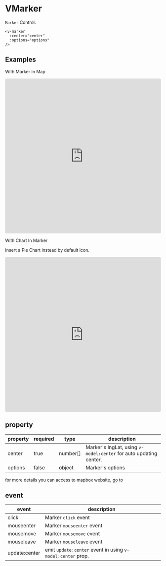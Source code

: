 # VMarker

`Marker` Control.

```
<v-marker
  :center="center"
  :options="options"
/>
```

## Examples

With Marker In Map

<iframe src="https://codesandbox.io/embed/vmap-examples-mnqjgn?fontsize=14&hidenavigation=1&initialpath=%2Fvmarker%2Fbasic&module=%2Fsrc%2Fviews%2Fvmarker%2FBasic.vue&theme=dark"
     style="width:100%; height:500px; border:0; border-radius: 4px; overflow:hidden;"
     title="vmap examples"
     allow="accelerometer; ambient-light-sensor; camera; encrypted-media; geolocation; gyroscope; hid; microphone; midi; payment; usb; vr; xr-spatial-tracking"
     sandbox="allow-forms allow-modals allow-popups allow-presentation allow-same-origin allow-scripts"
   ></iframe>

With Chart In Marker

Insert a Pie Chart instead by default icon.

<iframe src="https://codesandbox.io/embed/vmap-examples-mnqjgn?fontsize=14&hidenavigation=1&initialpath=%2Fvmarker%2Fwithchart&module=%2Fsrc%2Fviews%2Fvmarker%2FWithChart.vue&theme=dark"
     style="width:100%; height:500px; border:0; border-radius: 4px; overflow:hidden;"
     title="vmap examples"
     allow="accelerometer; ambient-light-sensor; camera; encrypted-media; geolocation; gyroscope; hid; microphone; midi; payment; usb; vr; xr-spatial-tracking"
     sandbox="allow-forms allow-modals allow-popups allow-presentation allow-same-origin allow-scripts"
   ></iframe>

## property

| property | required | type     | description      |
| -------- | -------- | -------- | ---------------- |
| center   | true     | number[] | Marker's lngLat, using `v-model:center` for auto updating center.  |
| options  | false    | object   | Marker's options |

for more details you can access to mapbox website, [go to](https://docs.mapbox.com/mapbox-gl-js/api/markers/#marker-parameters)

## event

| event      | description              |
| ---------- | ------------------------ |
| click      | Marker `click` event      |
| mouseenter | Marker `mouseenter` event |
| mousemove  | Marker `mousemove` event  |
| mouseleave | Marker `mouseleave` event |
| update:center | emit `update:center` event in using `v-model:center` prop. |
